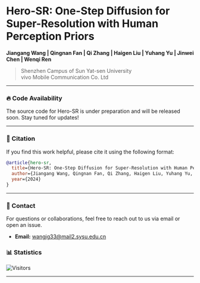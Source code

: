 # Hero-SR: One-Step Diffusion for Super-Resolution with Human Perception Priors

**Jiangang Wang | Qingnan Fan | Qi Zhang | Haigen Liu | Yuhang Yu | Jinwei Chen | Wenqi Ren**

> Shenzhen Campus of Sun Yat-sen University  
> vivo Mobile Communication Co. Ltd

---

### 🔥 Code Availability

The source code for Hero-SR is under preparation and will be released soon. Stay tuned for updates!

---


### 📄 Citation
If you find this work helpful, please cite it using the following format:

```bibtex
@article{hero-sr,
  title={Hero-SR: One-Step Diffusion for Super-Resolution with Human Perception Priors},
  author={Jiangang Wang, Qingnan Fan, Qi Zhang, Haigen Liu, Yuhang Yu, Jinwei Chen, Wenqi Ren},
  year={2024}
}
```

---

### 📧 Contact
For questions or collaborations, feel free to reach out to us via email or open an issue.
- **Email:** [wangjg33@mail2.sysu.edu.cn](mailto:wangjg33@mail2.sysu.edu.cn)


### 📊 Statistics

![Visitors](https://visitor-badge.laobi.icu/badge?page_id=W-JG/Hero-SR)


---
